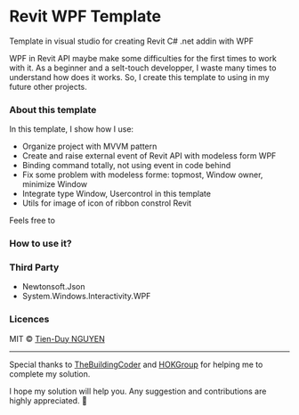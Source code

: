 # Revit WPF Template
Template in visual studio for creating Revit C# .net addin with WPF

WPF in Revit API maybe make some difficulties for the first times to work with it.
As a beginner and a selt-touch developper, I waste many times to understand how does it works.
So, I create this template to using in my future other projects.

### About this template

In this template, I show how I use:
  - Organize project with MVVM pattern
  - Create and raise external event of Revit API with modeless form WPF
  - Binding command totally, not using event in code behind
  - Fix some problem with modeless forme: topmost, Window owner, minimize Window
  - Integrate type Window, Usercontrol in this template
  - Utils for image of icon of ribbon constrol Revit
  
Feels free to 

### How to use it?



### Third Party
- Newtonsoft.Json
- System.Windows.Interactivity.WPF

### Licences
MIT © [Tien-Duy NGUYEN](https://github.com/tienduy-nguyen)

----------------------------------------------------------------------
Special thanks to [TheBuildingCoder](https://thebuildingcoder.typepad.com/blog/about-the-author.html) and [HOKGroup](http://www.hok.com) for helping me to complete my solution.

I hope my solution will help you. 
Any suggestion and contributions are highly appreciated. 🙏
